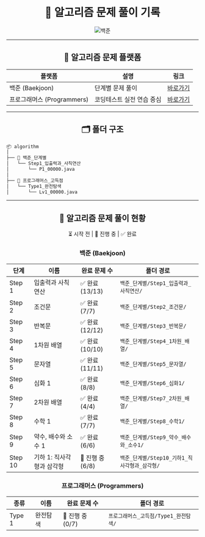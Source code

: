 
<div align="center">
  
# 🧠 알고리즘 문제 풀이 기록
  
![백준](http://mazandi.herokuapp.com/api?handle=2zzimy&theme=warm)
</div>

---



<div align="center">

## 📌 알고리즘 문제 플랫폼

  
| 플랫폼                  | 설명             | 링크                                        |
| -------------------- | -------------- |-------------------------------------------|
| 백준 (Baekjoon)        | 단계별 문제 풀이      | [바로가기](https://www.acmicpc.net/step)      |
| 프로그래머스 (Programmers) | 코딩테스트 실전 연습 중심 | [바로가기](https://school.programmers.co.kr/) |

</div>

---

<div align="center">
  
## 🗂️ 폴더 구조

</div>


```bash
📦 algorithm
│
├── 📁 백준_단계별
│   └── Step1_입출력과_사칙연산
│       └── P1_00000.java
│
├── 📁 프로그래머스_고득점
│   └── Type1_완전탐색
│       └── Lv1_00000.java
```

---

<div align="center">

## 📖 알고리즘 문제 풀이 현황

⏳ 시작 전 | 🔄 진행 중 | ✅ 완료

### 백준 (Baekjoon)


| 단계      | 이름              | 완료 문제 수       | 폴더 경로                          |
|---------|-----------------|---------------|--------------------------------|
| Step 1  | 입출력과 사칙연산       | ✅ 완료 (13/13)  | `백준_단계별/Step1_입출력과_사칙연산/`      |
| Step 2  | 조건문             | ✅ 완료 (7/7)    | `백준_단계별/Step2_조건문/`            |
| Step 3  | 반복문             | ✅ 완료 (12/12)  | `백준_단계별/Step3_반복문/`            |
| Step 4  | 1차원 배열          | ✅ 완료 (10/10)  | `백준_단계별/Step4_1차원_배열/`         |
| Step 5  | 문자열             | ✅ 완료 (11/11)  | `백준_단계별/Step5_문자열/`            |
| Step 6  | 심화 1            | ✅ 완료 (8/8)    | `백준_단계별/Step6_심화1/`            |
| Step 7  | 2차원 배열          | ✅ 완료 (4/4)    | `백준_단계별/Step7_2차원_배열/`         |
| Step 8  | 수학 1            | ✅ 완료 (7/7)    | `백준_단계별/Step8_수학1/`            |
| Step 9  | 약수, 배수와 소수 1    | ✅ 완료 (6/6)    | `백준_단계별/Step9_약수_배수와_소수1/`     |
| Step 10 | 기하 1: 직사각형과 삼각형 | 🔄 진행 중 (6/8) | `백준_단계별/Step10_기하1_직사각형과_삼각형/` |


### 프로그래머스 (Programmers)

| 종류     | 이름   | 완료 문제 수       | 폴더 경로                    |
|--------|------|---------------|--------------------------|
| Type 1 | 완전탐색 | 🔄 진행 중 (0/7) | `프로그래머스_고득점/Type1_완전탐색/` |


</div>